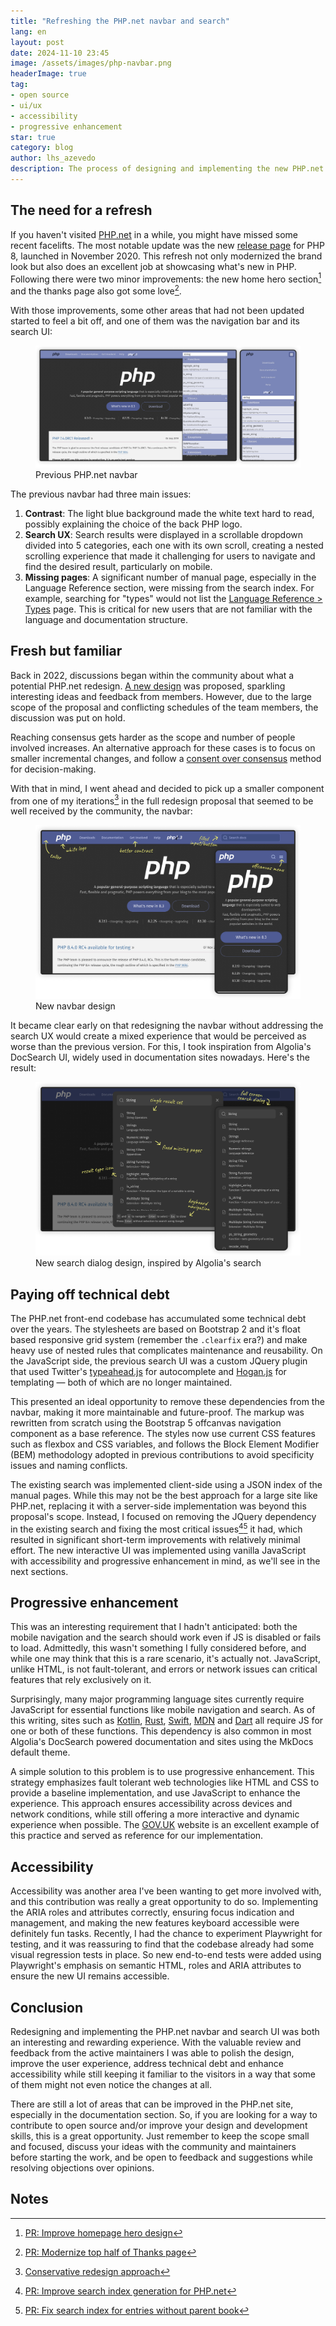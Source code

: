 ```yaml
---
title: "Refreshing the PHP.net navbar and search"
lang: en
layout: post
date: 2024-11-10 23:45
image: /assets/images/php-navbar.png
headerImage: true
tag:
- open source
- ui/ux
- accessibility
- progressive enhancement
star: true
category: blog
author: lhs_azevedo
description: The process of designing and implementing the new PHP.net navbar and search UI.
---
```


## The need for a refresh
If you haven't visited [PHP.net](https://www.php.net) in a while, you might have
missed some recent facelifts. The most notable update was the new [release
page](https://www.php.net/releases/8.3) for PHP 8, launched in November 2020.
This refresh not only modernized the brand look but also does an excellent job
at showcasing what's new in PHP. Following there were two minor improvements:
the new home hero section[^1] and the thanks page also got some love[^2].

With those improvements, some other areas that had not been updated started to
feel a bit off, and one of them was the navigation bar and its search UI:

<figure class="bigger-image">
    <a
        target="_blank"
        href="/assets/images/2024-11-07-refreshing-the-php-navbar-design/previous.png"
    >
        <img
            alt="Previous PHP.net navbar screenshot"
            src="/assets/images/2024-11-07-refreshing-the-php-navbar-design/previous.png"
        >
    </a>
    <figcaption class="caption">Previous PHP.net navbar</figcaption>
</figure>

The previous navbar had three main issues:
1. **Contrast**: The light blue background made the white text hard to read,
   possibly explaining the choice of the back PHP logo.
2. **Search UX**: Search results were displayed in a scrollable dropdown divided
   into 5 categories, each one with its own scroll, creating a nested scrolling
   experience that made it challenging for users to navigate and find the
   desired result, particularly on mobile.
3. **Missing pages**: A significant number of manual page, especially in the
   Language Reference section, were missing from the search index. For example,
   searching for "types" would not list the [Language Reference >
   Types](https://www.php.net/manual/en/language.types.php) page. This is
   critical for new users that are not familiar with the language and
   documentation structure.

## Fresh but familiar
Back in 2022, discussions began within the community about what a potential
PHP.net redesign. [A new
design](https://github.com/php/web-php/pull/602#issuecomment-1207166889) was
proposed, sparkling interesting ideas and feedback from members. However, due to
the large scope of the proposal and conflicting schedules of the team members,
the discussion was put on hold.

Reaching consensus gets harder as the scope and number of people involved
increases. An alternative approach for these cases is to focus on smaller
incremental changes, and follow a [consent over
consensus](https://www.hoop.app/blog/choose-consent-over-consensus-for-better-decision-making)
method for decision-making.

With that in mind, I went ahead and decided to pick up a smaller component from
one of my iterations[^3] in the full redesign proposal that seemed to be well
received by the community, the navbar:

<figure class="bigger-image">
    <a
        target="_blank"
        href="/assets/images/2024-11-07-refreshing-the-php-navbar-design/new.png"
    >
        <img
            alt="New navbar design"
            src="/assets/images/2024-11-07-refreshing-the-php-navbar-design/new.png"
        >
    </a>
    <figcaption class="caption">New navbar design</figcaption>
</figure>

It became clear early on that redesigning the navbar without addressing the
search UX would create a mixed experience that would be perceived as worse than
the previous version. For this, I took inspiration from Algolia's DocSearch UI,
widely used in documentation sites nowadays. Here's the result:

<figure class="bigger-image">
    <a
        target="_blank"
        href="/assets/images/2024-11-07-refreshing-the-php-navbar-design/new-search.png"
    >
        <img
            alt="New search dialog"
            src="/assets/images/2024-11-07-refreshing-the-php-navbar-design/new-search.png"
        >
    </a>
    <figcaption class="caption">
        New search dialog design, inspired by Algolia's search
    </figcaption>
</figure>

## Paying off technical debt
The PHP.net front-end codebase has accumulated some technical debt over the
years. The stylesheets are based on Bootstrap 2 and it's float based responsive
grid system (remember the `.clearfix` era?) and make heavy use of nested rules
that complicates maintenance and reusability. On the JavaScript side, the
previous search UI was a custom JQuery plugin that used Twitter's
[typeahead.js](https://twitter.github.io/typeahead.js/) for autocomplete and
[Hogan.js](https://twitter.github.io/hogan.js/) for templating — both of which
are no longer maintained.

This presented an ideal opportunity to remove these dependencies from the
navbar, making it more maintainable and future-proof. The markup was rewritten
from scratch using the Bootstrap 5 offcanvas navigation component as a base
reference. The styles now use current CSS features such as flexbox and CSS
variables, and follows the Block Element Modifier (BEM) methodology adopted in
previous contributions to avoid specificity issues and naming conflicts.

The existing search was implemented client-side using a JSON index of the manual
pages. While this may not be the best approach for a large site like PHP.net,
replacing it with a server-side implementation was beyond this proposal's scope.
Instead, I focused on removing the JQuery dependency in the existing search and
fixing the most critical issues[^4][^5] it had, which resulted in significant
short-term improvements with relatively minimal effort. The new interactive UI
was implemented using vanilla JavaScript with accessibility and progressive
enhancement in mind, as we'll see in the next sections.

## Progressive enhancement
This was an interesting requirement that I hadn't anticipated: both the mobile
navigation and the search should work even if JS is disabled or fails to load.
Admittedly, this wasn't something I fully considered before, and while one may
think that this is a rare scenario, it's actually not. JavaScript, unlike HTML,
is not fault-tolerant, and errors or network issues can critical features that
rely exclusively on it.

Surprisingly, many major programming language sites currently require JavaScript
for essential functions like mobile navigation and search. As of this writing,
sites such as [Kotlin](https://kotlinlang.org/docs/home.html),
[Rust](https://doc.rust-lang.org/book/),
[Swift](https://docs.swift.org/swift-book/documentation/the-swift-programming-language/),
[MDN](developer.mozilla.org) and [Dart](https://dart.dev/) all require
JS for one or both of these functions. This dependency is also common in
most Algolia's DocSearch powered documentation and sites using the MkDocs
default theme.

A simple solution to this problem is to use progressive enhancement. This
strategy emphasizes fault tolerant web technologies like HTML and CSS to provide
a baseline implementation, and use JavaScript to enhance the experience. This
approach ensures accessibility across devices and network conditions, while
still offering a more interactive and dynamic experience when possible. The
[GOV.UK](https://gov.uk/) website is an excellent example of this practice and
served as reference for our implementation.

## Accessibility
Accessibility was another area I've been wanting to get more involved with, and
this contribution was really a great opportunity to do so. Implementing the ARIA
roles and attributes correctly, ensuring focus indication and management, and
making the new features keyboard accessible were definitely fun tasks. Recently,
I had the chance to experiment Playwright for testing, and it was reassuring to
find that the codebase already had some visual regression tests in place. So new
end-to-end tests were added using Playwright's emphasis on semantic HTML, roles
and ARIA attributes to ensure the new UI remains accessible.

## Conclusion
Redesigning and implementing the PHP.net navbar and search UI was both an
interesting and rewarding experience. With the valuable review and feedback from
the active maintainers I was able to polish the design, improve the user
experience, address technical debt and enhance accessibility while still keeping
it familiar to the visitors in a way that some of them might not even notice the
changes at all.

There are still a lot of areas that can be improved in the PHP.net site,
especially in the documentation section. So, if you are looking for a way to
contribute to open source and/or improve your design and development skills,
this is a great opportunity. Just remember to keep the scope small and focused,
discuss your ideas with the community and maintainers before starting the work,
and be open to feedback and suggestions while resolving objections over
opinions.

## Notes

[^1]: [PR: Improve homepage hero design](https://github.com/php/web-php/pull/459)
[^2]: [PR: Modernize top half of Thanks page](https://github.com/php/web-php/pull/684)
[^3]: [Conservative redesign approach](https://github.com/php/web-php/pull/602#issuecomment-1207166889)
[^4]: [PR: Improve search index generation for PHP.net](https://github.com/php/phd/pull/154)
[^5]: [PR: Fix search index for entries without parent book](https://github.com/php/phd/pull/160)
